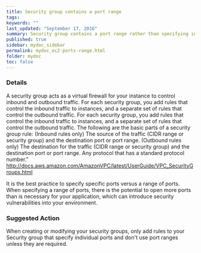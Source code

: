 ```yaml
---
title: Security group contains a port range
tags:
keywords: ""
last_updated: "September 17, 2016"
summary: Security group contains a port range rather than specifying individual ports.
published: true
sidebar: mydoc_sidebar
permalink: mydoc_ec2-ports-range.html
folder: mydoc
toc: false
---
```


### Details  
A security group acts as a virtual firewall for your instance to control inbound and outbound traffic. For each security group, you add rules that control the inbound traffic to instances, and a separate set of rules that control the outbound traffic. For each security group, you add rules that control the inbound traffic to instances, and a separate set of rules that control the outbound traffic.
The following are the basic parts of a security group rule:
(Inbound rules only) The source of the traffic (CIDR range or security group) and the destination port or port range.
(Outbound rules only) The destination for the traffic (CIDR range or security group) and the destination port or port range.
Any protocol that has a standard protocol number."
http://docs.aws.amazon.com/AmazonVPC/latest/UserGuide/VPC_SecurityGroups.html

It is the best practice to specify specific ports versus a range of ports. When specifying a range of ports, there is the potential to open more ports than is necessary for your application, which can introduce security vulnerabilities into your environment.

### Suggested Action  
When creating or modifying your security groups, only add rules to your Security group that specify individual ports and don't use port ranges unless they are required.
